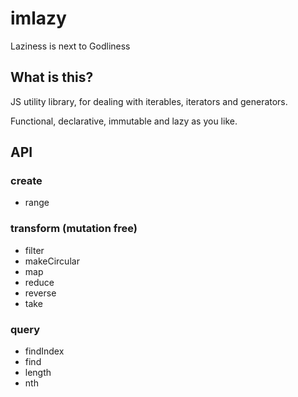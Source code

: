 # imlazy
Laziness is next to Godliness

## What is this?

JS utility library, for dealing with iterables, iterators and generators.

Functional, declarative, immutable and lazy as you like.

## API

### create

- range

### transform (mutation free)

- filter
- makeCircular
- map
- reduce
- reverse
- take

### query

- findIndex
- find
- length
- nth
